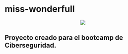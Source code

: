 # miss-wonderfull
<p align="center"><img src= "https://github.com/JhoanaVicente/miss-wonderfull/assets/126072279/d1145c62-6d44-4e59-b4f0-4fe33e449085"></p>  

## Proyecto creado para el bootcamp de Ciberseguridad.  

